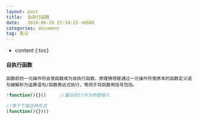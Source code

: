 ```yaml
---
layout: post
title:  自执行函数
date:   2018-06-20 15:34:22 +0800
categories: document
tag: 笔记
---
```


* content
{:toc}

#### 自执行函数

```
函数前的一元操作符会使函数成为自执行函数，原理猜想是通过一元操作符使原本的函数定义语句被解析为运算语句/函数表达式执行，等同于将函数用括号包括。
```

```javascript
!function(){}()     //最后的()作为参数输入

//等于下面这种形式
(function(){})()

```